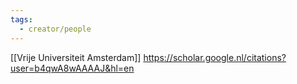```yaml
---
tags:
  - creator/people
---
```

[[Vrije Universiteit Amsterdam]]
https://scholar.google.nl/citations?user=b4qwA8wAAAAJ&hl=en